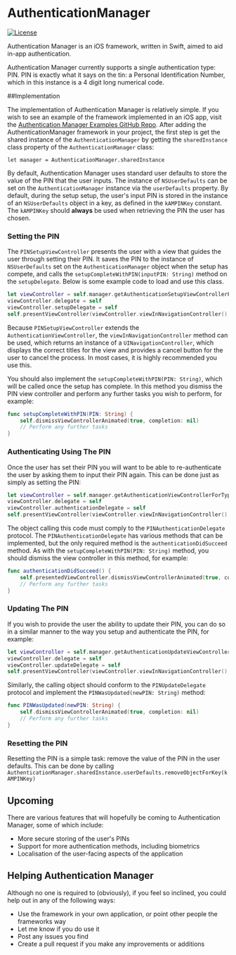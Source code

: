 AuthenticationManager
===
[![License](http://img.shields.io/badge/license-MIT-green.svg?style=flat)](http://opensource.org/licenses/MIT)

Authentication Manager is an iOS framework, written in Swift, aimed to aid in-app authentication.

Authentication Manager currently supports a single authentication type: PIN. PIN is exactly what it says on the tin: a Personal Identification Number, which in this instance is a 4 digit long numerical code.

##Implementation

The implementation of Authentication Manager is relatively simple. If you wish to see an example of the framework implemented in an iOS app, visit the [Authentication Manager Examples GitHub Repo](https://github.com/YetiiNet/AuthenticationManagerExamples). After adding the AuthenticationManager framework in your project, the first step is get the shared instance of the `AuthenticationManager` by getting the `sharedInstance` class property of the `AuthenticationManager` class:

`let manager = AuthenticationManager.sharedInstance`

By default, Authentication Manager uses standard user defaults to store the value of the PIN that the user inputs. The instance of `NSUserDefaults` can be set on the `AuthenticationManager` instance via the `userDefaults` property. By default, during the setup setup, the user's input PIN is stored in the instance of an `NSUserDefaults` object in a key, as defined in the `kAMPINKey` constant. The `kAMPINKey` should **always** be used when retrieving the PIN the user has chosen.

### Setting the PIN

The `PINSetupViewController` presents the user with a view that guides the user through setting their PIN. It saves the PIN to the instance of `NSUserDefaults` set on the `AuthenticationManager` object when the setup has compete, and calls the `setupCompleteWithPIN(inputPIN: String)` method on the `setupDelegate`. Below is some example code to load and use this class.

```swift
let viewController = self.manager.getAuthenticationSetupViewControllerForType(.PIN) as PINSetupViewController
viewController.delegate = self
viewController.setupDelegate = self
self.presentViewController(viewController.viewInNavigationController(), animated: true, completion: nil)
```

Because `PINSetupViewController` extends the `AuthenticationViewController`, the `viewInNavigationController` method can be used, which returns an instance of a `UINavigationController`, which displays the correct titles for the view and provides a cancel button for the user to cancel the process. In most cases, it is highly recommended you use this.

You should also implement the `setupCompleteWithPIN(PIN: String)`, which will be called once the setup has complete. In this method you dismiss the PIN view controller and perform any further tasks you wish to perform, for example:

```swift
func setupCompleteWithPIN(PIN: String) {
    self.dismissViewControllerAnimated(true, completion: nil)
    // Perform any further tasks
}
```

### Authenticating Using The PIN

Once the user has set their PIN you will want to be able to re-authenticate the user by asking them to input their PIN again. This can be done just as simply as setting the PIN:

```swift
let viewController = self.manager.getAuthenticationViewControllerForType(.PIN) as PINAuthenticationViewController
viewController.delegate = self
viewController.authenticationDelegate = self
self.presentViewController(viewController.viewInNavigationController(), animated: true, completion: nil)
```

The object calling this code must comply to the `PINAuthenticationDelegate` protocol. The `PINAuthenticationDelegate` has various methods that can be implemented, but the only required method is the `authenticationDidSucceed` method. As with the `setupCompleteWithPIN(PIN: String)` method, you should dismiss the view controller in this method, for example:

```swift
func authenticationDidSucceed() {
    self.presentedViewController.dismissViewControllerAnimated(true, completion: nil)
    // Perform any further tasks
}
```

### Updating The PIN

If you wish to provide the user the ability to update their PIN, you can do so in a similar manner to the way you setup and authenticate the PIN, for example:

```swift
let viewController = self.manager.getAuthenticationUpdateViewControllerForType(.PIN) as PINUpdateViewController
viewController.delegate = self
viewController.updateDelegate = self
self.presentViewController(viewController.viewInNavigationController(), animated: true, completion: nil)
```

Similarly, the calling object should conform to the `PINUpdateDelegate` protocol and implement the `PINWasUpdated(newPIN: String)` method:

```swift
func PINWasUpdated(newPIN: String) {
    self.dismissViewControllerAnimated(true, completion: nil)
    // Perform any further tasks
}
```

### Resetting the PIN

Resetting the PIN is a simple task: remove the value of the PIN in the user defaults. This can be done by calling `AuthenticationManager.sharedInstance.userDefaults.removeObjectForKey(kAMPINKey)`

## Upcoming

There are various features that will hopefully be coming to Authentication Manager, some of which include:

* More secure storing of the user's PINs
* Support for more authentication methods, including biometrics
* Localisation of the user-facing aspects of the application

## Helping Authentication Manager

Although no one is required to (obviously), if you feel so inclined, you could help out in any of the following ways:

* Use the framework in your own application, or point other people the frameworks way
* Let me know if you do use it
* Post any issues you find
* Create a pull request if you make any improvements or additions